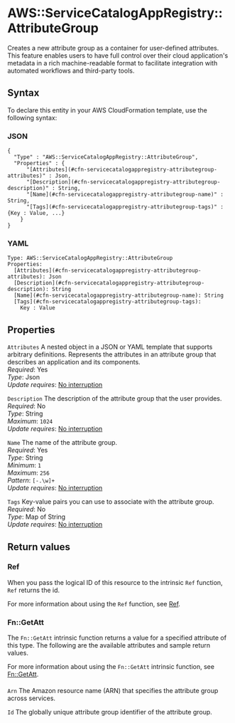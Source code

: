 # AWS::ServiceCatalogAppRegistry::AttributeGroup<a name="aws-resource-servicecatalogappregistry-attributegroup"></a>

Creates a new attribute group as a container for user\-defined attributes\. This feature enables users to have full control over their cloud application's metadata in a rich machine\-readable format to facilitate integration with automated workflows and third\-party tools\.

## Syntax<a name="aws-resource-servicecatalogappregistry-attributegroup-syntax"></a>

To declare this entity in your AWS CloudFormation template, use the following syntax:

### JSON<a name="aws-resource-servicecatalogappregistry-attributegroup-syntax.json"></a>

```
{
  "Type" : "AWS::ServiceCatalogAppRegistry::AttributeGroup",
  "Properties" : {
      "[Attributes](#cfn-servicecatalogappregistry-attributegroup-attributes)" : Json,
      "[Description](#cfn-servicecatalogappregistry-attributegroup-description)" : String,
      "[Name](#cfn-servicecatalogappregistry-attributegroup-name)" : String,
      "[Tags](#cfn-servicecatalogappregistry-attributegroup-tags)" : {Key : Value, ...}
    }
}
```

### YAML<a name="aws-resource-servicecatalogappregistry-attributegroup-syntax.yaml"></a>

```
Type: AWS::ServiceCatalogAppRegistry::AttributeGroup
Properties:
  [Attributes](#cfn-servicecatalogappregistry-attributegroup-attributes): Json
  [Description](#cfn-servicecatalogappregistry-attributegroup-description): String
  [Name](#cfn-servicecatalogappregistry-attributegroup-name): String
  [Tags](#cfn-servicecatalogappregistry-attributegroup-tags):
    Key : Value
```

## Properties<a name="aws-resource-servicecatalogappregistry-attributegroup-properties"></a>

`Attributes` <a name="cfn-servicecatalogappregistry-attributegroup-attributes"></a>
A nested object in a JSON or YAML template that supports arbitrary definitions\. Represents the attributes in an attribute group that describes an application and its components\.  
_Required_: Yes  
_Type_: Json  
_Update requires_: [No interruption](https://docs.aws.amazon.com/AWSCloudFormation/latest/UserGuide/using-cfn-updating-stacks-update-behaviors.html#update-no-interrupt)

`Description` <a name="cfn-servicecatalogappregistry-attributegroup-description"></a>
The description of the attribute group that the user provides\.  
_Required_: No  
_Type_: String  
_Maximum_: `1024`  
_Update requires_: [No interruption](https://docs.aws.amazon.com/AWSCloudFormation/latest/UserGuide/using-cfn-updating-stacks-update-behaviors.html#update-no-interrupt)

`Name` <a name="cfn-servicecatalogappregistry-attributegroup-name"></a>
The name of the attribute group\.  
_Required_: Yes  
_Type_: String  
_Minimum_: `1`  
_Maximum_: `256`  
_Pattern_: `[-.\w]+`  
_Update requires_: [No interruption](https://docs.aws.amazon.com/AWSCloudFormation/latest/UserGuide/using-cfn-updating-stacks-update-behaviors.html#update-no-interrupt)

`Tags` <a name="cfn-servicecatalogappregistry-attributegroup-tags"></a>
Key\-value pairs you can use to associate with the attribute group\.  
_Required_: No  
_Type_: Map of String  
_Update requires_: [No interruption](https://docs.aws.amazon.com/AWSCloudFormation/latest/UserGuide/using-cfn-updating-stacks-update-behaviors.html#update-no-interrupt)

## Return values<a name="aws-resource-servicecatalogappregistry-attributegroup-return-values"></a>

### Ref<a name="aws-resource-servicecatalogappregistry-attributegroup-return-values-ref"></a>

When you pass the logical ID of this resource to the intrinsic `Ref` function, `Ref` returns the id\.

For more information about using the `Ref` function, see [Ref](https://docs.aws.amazon.com/AWSCloudFormation/latest/UserGuide/intrinsic-function-reference-ref.html)\.

### Fn::GetAtt<a name="aws-resource-servicecatalogappregistry-attributegroup-return-values-fn--getatt"></a>

The `Fn::GetAtt` intrinsic function returns a value for a specified attribute of this type\. The following are the available attributes and sample return values\.

For more information about using the `Fn::GetAtt` intrinsic function, see [Fn::GetAtt](https://docs.aws.amazon.com/AWSCloudFormation/latest/UserGuide/intrinsic-function-reference-getatt.html)\.

#### <a name="aws-resource-servicecatalogappregistry-attributegroup-return-values-fn--getatt-fn--getatt"></a>

`Arn` <a name="Arn-fn::getatt"></a>
The Amazon resource name \(ARN\) that specifies the attribute group across services\.

`Id` <a name="Id-fn::getatt"></a>
The globally unique attribute group identifier of the attribute group\.
